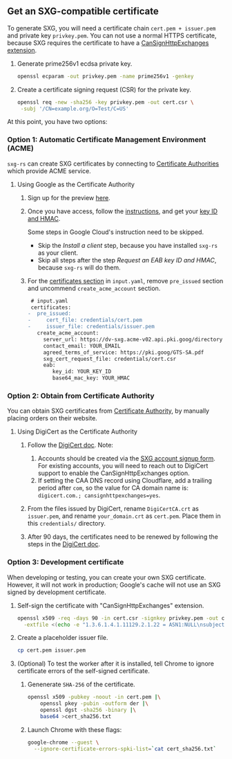 <!--
Copyright 2021 Google LLC

Licensed under the Apache License, Version 2.0 (the "License");
you may not use this file except in compliance with the License.
You may obtain a copy of the License at

    https://www.apache.org/licenses/LICENSE-2.0

Unless required by applicable law or agreed to in writing, software
distributed under the License is distributed on an "AS IS" BASIS,
WITHOUT WARRANTIES OR CONDITIONS OF ANY KIND, either express or implied.
See the License for the specific language governing permissions and
limitations under the License.
-->

## Get an SXG-compatible certificate

To generate SXG, you will need a
certificate chain `cert.pem + issuer.pem` and private key `privkey.pem`.
You can not use a normal HTTPS certificate,
because SXG requires the certificate to have a
[CanSignHttpExchanges extension](https://wicg.github.io/webpackage/draft-yasskin-httpbis-origin-signed-exchanges-impl.html#cross-origin-cert-req).

1. Generate prime256v1 ecdsa private key.

   ```bash
   openssl ecparam -out privkey.pem -name prime256v1 -genkey
   ```

1. Create a certificate signing request (CSR) for the private key.

   ```bash
   openssl req -new -sha256 -key privkey.pem -out cert.csr \
    -subj '/CN=example.org/O=Test/C=US'
   ```

At this point, you have two options:

### Option 1: Automatic Certificate Management Environment (ACME)

`sxg-rs` can create SXG certificates by connecting to [Certificate
Authorities](https://github.com/google/webpackager/wiki/Certificate-Authorities)
which provide ACME service.

1. Using Google as the Certificate Authority
   1. Sign up for the preview
      [here](https://cloud.google.com/blog/products/identity-security/automate-public-certificate-lifecycle-management-via--acme-client-api#:~:text=How%20can%20I%20get%20access).
   1. Once you have access, follow the
      [instructions](https://cloud.google.com/public-certificate-authority/docs/quickstart),
      and get your
      [key ID and HMAC](https://cloud.google.com/public-certificate-authority/docs/quickstart#request-key-hmac).

      Some steps in Google Cloud's instruction need to be skipped.
      * Skip the *Install a client* step,
        because you have installed `sxg-rs` as your client.
      * Skip all steps after the step *Request an EAB key ID and HMAC*,
        because `sxg-rs` will do them.

   1. For the [certificates section](../input.example.yaml#L38-L51) in `input.yaml`,
      remove `pre_issued` section and uncommend `create_acme_account` section.
      ```diff
       # input.yaml
       certificates:
      -  pre_issued:
      -     cert_file: credentials/cert.pem
      -     issuer_file: credentials/issuer.pem
         create_acme_account:
           server_url: https://dv-sxg.acme-v02.api.pki.goog/directory
           contact_email: YOUR_EMAIL
           agreed_terms_of_service: https://pki.goog/GTS-SA.pdf
           sxg_cert_request_file: credentials/cert.csr
           eab:
              key_id: YOUR_KEY_ID
              base64_mac_key: YOUR_HMAC
      ```

### Option 2: Obtain from Certificate Authority

You can obtain SXG certificates from [Certificate
Authority](https://github.com/google/webpackager/wiki/Certificate-Authorities),
by manually placing orders on their website.

1. Using DigiCert as the Certificate Authority
   1. Follow the [DigiCert
      doc](https://docs.digicert.com/manage-certificates/certificate-profile-options/get-your-signed-http-exchange-certificate/).
      Note:
      1. Accounts should be created via the [SXG account signup
         form](https://www.digicert.com/account/ietf/http-signed-exchange-account.php#create-account).
         For existing accounts, you will need to reach out to DigiCert support to
         enable the CanSignHttpExchanges option.
      1. If setting the CAA DNS record using Cloudflare, add a trailing period
         after `com`, so the value for CA domain name is: `digicert.com.;
         cansignhttpexchanges=yes`.

   1. From the files issued by DigiCert, rename `DigiCertCA.crt` as `issuer.pem`,
      and rename `your_domain.crt` as `cert.pem`. Place them in this `credentials/`
      directory.

   1. After 90 days, the certificates need to be renewed
      by following the steps in the [DigiCert
      doc](https://docs.digicert.com/manage-certificates/renew-ssltls-certificate/).

### Option 3: Development certificate

When developing or testing, you can create your own SXG certificate. However, it will
not work in production; Google's cache will not use an SXG signed by development
certificate.

1. Self-sign the certificate with "CanSignHttpExchanges" extension.

   ```bash
   openssl x509 -req -days 90 -in cert.csr -signkey privkey.pem -out cert.pem \
     -extfile <(echo -e "1.3.6.1.4.1.11129.2.1.22 = ASN1:NULL\nsubjectAltName=DNS:example.org")
   ```

1. Create a placeholder issuer file.

   ```bash
   cp cert.pem issuer.pem
   ```

1. (Optional) To test the worker after it is installed, tell Chrome to ignore
   certificate errors of the self-signed certificate.

   1. Genenerate `SHA-256` of the certificate.

      ```bash
      openssl x509 -pubkey -noout -in cert.pem |\
          openssl pkey -pubin -outform der |\
          openssl dgst -sha256 -binary |\
          base64 >cert_sha256.txt
      ```
   1. Launch Chrome with these flags:
      ```bash
      google-chrome --guest \
        --ignore-certificate-errors-spki-list=`cat cert_sha256.txt`
      ```
